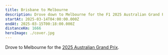 ```yaml
---
title: Brisbane to Melbourne
description: Drove down to Melbourne for the F1 2025 Australian Grand Prix
startAt: 2025-03-14T04:00:00.000Z
endAt: 2025-03-15T00:18:00.000Z
distanceKm: 1666
heroImage: ./cover.jpg
---
```


Drove to Melbourne for the [2025 Australian Grand Prix](https://en.wikipedia.org/wiki/2025_Australian_Grand_Prix).
